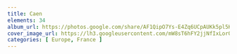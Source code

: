 ```yaml
---
title: Caen
elements: 34
album_url: https://photos.google.com/share/AF1QipO7Ys-E4Zq6UCpAUKk5pl5KaMG6YggSSVZPx8j3i7vwTKcibvKPgNzx_BkHZnH2LA?key=WXI3c1g4QlBMVkxyWWtZN0o1d0dUcjFzU1NSNC13
cover_image_url: https://lh3.googleusercontent.com/mW8sT6hFY2jjNfIxLorO1piZUmN1OSxNBdoIEL8VXeedHDK2HzM-VwClJ0deO4-t7QnRmTlC4XUaZuq4nEzUkGdGc_6T6dmajAE0N8A9DD1jGmsvSNkLNCMj6TkyIqdhNh62ifWV88u-LjyH8fHBHefYidZoi77R_qSW4B8bZ_Q61cJLh24MTZsOes5mXzI9d_bL0I1S_aris7ae91UIWXCHhTq_uGiPLJKUA5TWylcUhXOwfgNzuQMix8MViaMpj_qUXHLz7_kuDC6ppNiy3wEc_-4MG2Q8DfmwseHrKz9IphhH3axZXQ6FhN-VoZZR8gyaMSHOA7wXBlJAH8j6jFBZt5ow2nW9kFVjLZ7sZWtxCcrDUGV4pEJN5JYRgcCVEx9c2xc0hnGGprUevkGFAuqqy7tFTkZe8US6pffEOlKBEarUr1uZwSXbUStmvGAvagGxNXfZK2Q-e7T4hrXe1JGX4E7NW9yoXVxFSP5I3puFCibbG2f6FwZtn9m9t1K5TxjdJr3Dol5zqvHdDEurL-Cr7oGwwXbTa8WQ6DmolbA9_3qJ2Ek_Wib_mr9jkcCQx-bSWIJvieVUZS_5KJn3eu4tI6U4_bbfyUXNZ5CuZuzYioLk2wMReNT5O1iWfpNxlegI4n4moHZxNSPEE9HNGYPbUA=s195-p-k-no
categories: [ Europe, France ]
---
```

